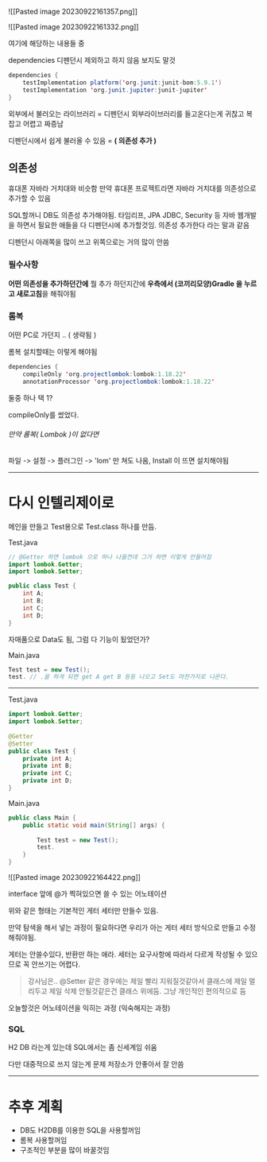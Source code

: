 
![[Pasted image 20230922161357.png]]

![[Pasted image 20230922161332.png]]

여기에 해당하는 내용들 중

dependencies 디펜던시 제외하고 하지 않음 보지도 말것

```java
dependencies {  
    testImplementation platform('org.junit:junit-bom:5.9.1')  
    testImplementation 'org.junit.jupiter:junit-jupiter'  
}
```

외부에서 불러오는 라이브러리 = 디펜던시
외부라이브러리를 들고온다는게 귀찮고 복잡고 어렵고 짜증남

디펜던시에서 쉽게 불러올 수 있음 = **( 의존성 추가 )**


## 의존성

휴대폰 자바라 거치대와 비슷함
만약 휴대폰 프로젝트라면 자바라 거치대를 의존성으로 추가할 수 있음

SQL할꺼니 DB도 의존성 추가해야됨.
타임리프, JPA JDBC, Security 등 자바 웹개발을 하면서 필요한 애들을 다 디펜던시에 추가할것임.
의존성 추가한다 라는 말과 같음

디펜던시 아래쪽을 많이 쓰고 위쪽으로는 거의 많이 안씀

### 필수사항
**어떤 의존성을 추가하던간에**
뭘 추가 하던지간에 **우측에서 (코끼리모양)Gradle 을 누르고 새로고침**을 해줘야됨

### 롬복

어떤 PC로 가던지 .. ( 생략됨 )

롬복 설치할때는 이렇게 해야됨

```java
dependencies {  
    compileOnly 'org.projectlombok:lombok:1.18.22'  
    annotationProcessor 'org.projectlombok:lombok:1.18.22'
```

둘중 하나 택 1?

compileOnly를 썼었다.


###### 만약 롬복( Lombok )이 없다면

파일 -> 설정 -> 플러그인 -> 'lom' 만 쳐도 나옴, Install 이 뜨면 설치해야됨


---

# 다시 인텔리제이로

메인을 만들고 Test용으로 Test.class 하나를 만듬.

Test.java
```java
// @Getter 하면 lombok 으로 하나 나올껀데 그거 하면 이렇게 만들어짐
import lombok.Getter;  
import lombok.Setter;

public class Test {  
    int A;  
    int B;  
    int C;  
    int D;  
}
```
자매품으로 Data도 됨, 그럼 다 기능이 됬었던가?

Main.java
```java
Test test = new Test();
test. // .을 하게 되면 get A get B 등등 나오고 Set도 마찬가지로 나온다.
```

---

Test.java
```java
import lombok.Getter;  
import lombok.Setter;  
  
@Getter  
@Setter  
public class Test {  
    private int A;  
    private int B;  
    private int C;  
    private int D;  
}
```

Main.java
```java
public class Main {  
    public static void main(String[] args) {  
  
        Test test = new Test();  
        test.  
    }  
}
```


![[Pasted image 20230922164422.png]]

interface 앞에 @가 찍혀있으면 쓸 수 있는 어노테이션

위와 같은 형태는 기본적인 게터 세터만 만들수 있음.


만약 탐색을 해서 넣는 과정이 필요하다면 우리가 아는 게터 세터 방식으로 만들고 수정해줘야됨.

게터는 안쓸수있다, 반환만 하는 애라.
세터는 요구사항에 따라서 다르게 작성될 수 있으므로 꼭 안쓰기는 어렵다.


> 강사님은..
 > @Setter 같은 경우에는 제일 빨리 지워질것같아서 클래스에 제일 멀리두고
 > 제일 삭제 안될것같은건 클래스 위에둠.
 > 그냥 개인적인 편의적으로 둠

오늘할것은 어노테이션을 익히는 과정 (익숙해지는 과정)

### SQL

H2 DB 라는게 있는데
SQL에서는 좀 신세계임
쉬움

다만 대중적으로 쓰지 않는게 문제
저장소가 안좋아서 잘 안씀

---
# 추후 계획
- DB도 H2DB를 이용한 SQL을 사용할꺼임
- 롬복 사용할꺼임
- 구조적인 부분을 많이 바꿀것임

